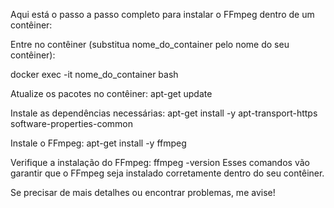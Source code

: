 Aqui está o passo a passo completo para instalar o FFmpeg dentro de um contêiner:

Entre no contêiner (substitua nome_do_container pelo nome do seu contêiner):

docker exec -it nome_do_container bash

Atualize os pacotes no contêiner:
apt-get update

Instale as dependências necessárias:
apt-get install -y apt-transport-https software-properties-common

Instale o FFmpeg:
apt-get install -y ffmpeg

Verifique a instalação do FFmpeg:
ffmpeg -version
Esses comandos vão garantir que o FFmpeg seja instalado corretamente dentro do seu contêiner.

Se precisar de mais detalhes ou encontrar problemas, me avise!
